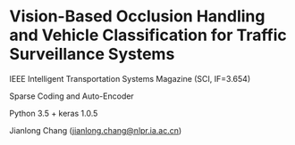 # Vision-Based Occlusion Handling and Vehicle Classification for Traffic Surveillance Systems
IEEE Intelligent Transportation Systems Magazine (SCI, IF=3.654)

Sparse Coding and Auto-Encoder

Python 3.5 + keras 1.0.5

Jianlong Chang (jianlong.chang@nlpr.ia.ac.cn)
